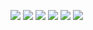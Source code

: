<img src="https://img.shields.io/badge/HTML5-E34F26?style=flat-square&logo=Python&logoColor=white"/></a>
<img src="https://img.shields.io/badge/CSS3-1572B6?style=flat-square&logo=Python&logoColor=white"/></a>
<img src="https://img.shields.io/badge/JavaScript-F7DF1E?style=flat-square&logo=Python&logoColor=white"/></a>
<img src="https://img.shields.io/badge/Axios-5A29E4?style=flat-square&logo=Python&logoColor=white"/></a>
<img src="https://img.shields.io/badge/MySQL-4479A1?style=flat-square&logo=Python&logoColor=white"/></a>
<img src="https://img.shields.io/badge/Git-F05032?style=flat-square&logo=Python&logoColor=white"/></a>
